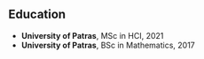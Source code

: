 ## Education

* **University of Patras**, MSc in HCI, 2021
* **University of Patras**, BSc in Mathematics, 2017
